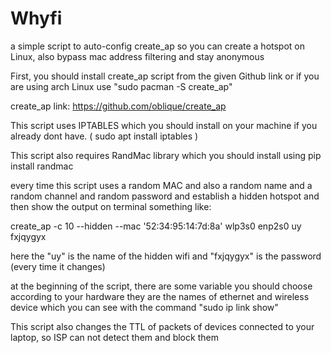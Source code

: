 # Whyfi
a simple script to auto-config create_ap so you can create a hotspot on Linux, also bypass mac address filtering and stay anonymous

First, you should install create_ap script from the given Github link or if you are using arch Linux use "sudo pacman -S create_ap"

create_ap link:
https://github.com/oblique/create_ap

This script uses IPTABLES which you should install on your machine if you already dont have. ( sudo apt install iptables )

This script also requires RandMac library which you should install using pip install randmac

every time this script uses a random MAC and also a random name and a random channel and random password and establish a hidden hotspot and then show the output on terminal something like:

create_ap -c 10 --hidden --mac '52:34:95:14:7d:8a' wlp3s0 enp2s0 uy fxjqygyx

here the "uy" is the name of the hidden wifi and "fxjqygyx" is the password (every time it changes)


at the beginning of the script, there are some variable you should choose according to your hardware 
they are the names of ethernet and wireless device which you can see with the command "sudo ip link show"

This script also changes the TTL of packets of devices connected to your laptop, so ISP can not detect them and block them

